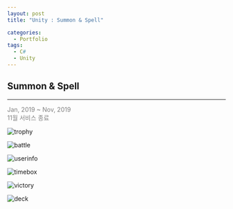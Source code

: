 ```yaml
---
layout: post
title: "Unity : Summon & Spell"

categories:
  - Portfolio
tags:
  - C#
  - Unity
---
```


## Summon & Spell  
***    
<span style="color:gray">Jan, 2019 ~ Nov, 2019</span>  
<span style="color:gray">11월 서비스 종료</span>

![trophy](https://drive.google.com/uc?id=1YS9FmaYQJGpMZBUFMxCx8KPim25Lkgz9)  

![battle](https://drive.google.com/uc?id=1rG6HJzig34oNe4NZOlPJpv3PIQrYmsL4)  

![userinfo](https://drive.google.com/uc?id=1TKItxpNaSrw5CxGRCOTilg4hQYnV_XYl)  

![timebox](https://drive.google.com/uc?id=1GiQ9zPnJyVzYYJzWllJPoMG3JhXj48Wf)  

![victory](https://drive.google.com/uc?id=1EHpwU6ZE7Yyh3cLTajOERdeDK_kxIlJx)  

![deck](https://drive.google.com/uc?id=1wtJGVLYI-AH0pPxdETUWnPt9NzNesfsL)
  
